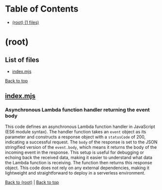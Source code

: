 # Table of Contents

- [(root) (1 files)](#root)
# (root)

## List of files

- [index.mjs](#indexmjs)

[Back to top](#table-of-contents)

## [index.mjs](index.mjs)

### Asynchronous Lambda function handler returning the event body

This code defines an asynchronous Lambda function handler in JavaScript (ES6 module syntax). The handler function takes an `event` object as its parameter and constructs a response object with a `statusCode` of 200, indicating a successful request. The `body` of the response is set to the JSON stringified version of the `event.body`, which means it returns the body of the incoming event in the response. This setup is useful for debugging or echoing back the received data, making it easier to understand what data the Lambda function is receiving. The function then returns this response object. This code does not rely on any external dependencies, making it lightweight and straightforward to deploy in a serverless environment.

[Back to (root)](#root) | [Back to top](#table-of-contents)

